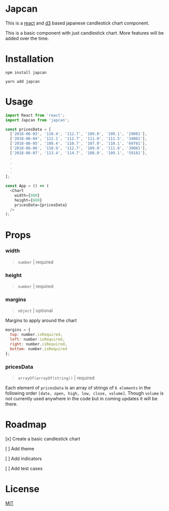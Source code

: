 # Japcan

This is a [react](https://github.com/facebook/react/) and [d3](https://github.com/d3/d3) based japanese candlestick chart component.

This is a basic component with just candlestick chart. More features will be added over the time.

# Installation

`npm install japcan`

`yarn add japcan`

# Usage

```js
import React from 'react';
import Japcan from 'japcan';

const pricesData = [
  ['2018-06-03', '110.4', '112.7', '109.0', '109.1', '29081'],
  ['2018-06-04', '112.1', '112.7', '111.0', '111.5', '34081'],
  ['2018-06-05', '108.4', '110.7', '107.0', '110.1', '69781'],
  ['2018-06-06', '110.9', '112.7', '109.0', '111.8', '39081'],
  ['2018-06-07', '113.4', '114.7', '108.0', '109.1', '59181'],
  .
  .
  .
  .
];

const App = () => (
  <Chart
    width={800}
    height={600}
    pricesData={pricesData}
  />
);
```

# Props

### width

> `number` | required

### height

> `number` | required

### margins

> `object` | optional

Margins to apply around the chart

```js
margins = {
  top: number.isRequired,
  left: number.isRequired,
  right: number.isRequired,
  bottom: number.isRequired
};
```

### pricesData

> `arrayOf(arrayOf(string))` | required

Each element of `pricesData` is an array of strings of `6 elements` in the following order `[date, open, high, low, close, volume]`. Though `volume` is not currently used anywhere in the code but in coming updates it will be there.

# Roadmap

[x] Create a basic candlestick chart

[ ] Add theme

[ ] Add indicators

[ ] Add test cases

# License

[MIT](https://opensource.org/licenses/MIT)
